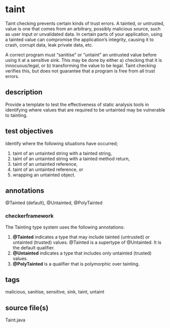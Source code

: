 # taint
Taint checking prevents certain kinds of trust errors. A tainted, or untrusted, 
value is one that comes from an arbitrary, possibly malicious source, such as user input 
or unvalidated data. In certain parts of your application, using a tainted value can 
compromise the application’s integrity, causing it to crash, corrupt data, leak private 
data, etc.

A correct program must “sanitise” or “untaint” an untrusted value before using it at a 
sensitive sink. This may be done by either a) checking that it is innocuous/legal, or b) 
transforming the value to be legal. Taint checking verifies this, but does not guarantee 
that a program is free from all trust errors.

## description
Provide a template to test the effectiveness of static analysis tools in identifying 
where values that are required to be untainted may be vulnerable to tainting. 

## test objectives
Identify where the following situations have occurred;
1) taint of an untainted string with a tainted string,
2) taint of an untainted string with a tainted method return,
3) taint of an untainted reference,
4) taint of an untainted reference, or
5) wrapping an untainted object.

## annotations
@Tainted (default), @Untainted, @PolyTainted

### checkerframework
The Tainting type system uses the following annotations:
1. **@Tainted** indicates a type that may include tainted (untrusted) or untainted 
(trusted) values. @Tainted is a supertype of @Untainted. It is the default qualifier.
2. **@Untainted** indicates a type that includes only untainted (trusted) values.
3. **@PolyTainted** is a qualifier that is polymorphic over tainting.

## tags
malicious, sanitise, sensitive, sink, taint, untaint

## source file(s)
Taint.java
